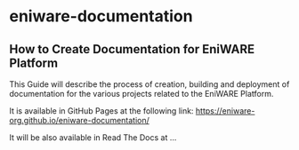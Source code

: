# eniware-documentation
<h2>How to Create Documentation for EniWARE Platform</h2>

This Guide will describe the process of creation, building and deployment of documentation for the various projects related to the EniWARE Platform.

It is available in GitHub Pages at the following link: <a href="https://eniware-org.github.io/eniware-documentation/" rel="nofollow">https://eniware-org.github.io/eniware-documentation/</a>

It will be also available in Read The Docs at ...
